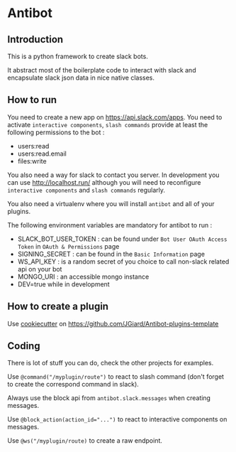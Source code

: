 # Antibot

## Introduction

This is a python framework to create slack bots.

It abstract most of the boilerplate code to interact with slack and encapsulate slack json data in nice native classes.


## How to run

You need to create a new app on https://api.slack.com/apps.
You need to activate `interactive components`, `slash commands` provide at least the following permissions to the bot :
 * users:read
 * users:read.email
 * files:write
 
You also need a way for slack to contact you server.
In development you can use http://localhost.run/ although you will need to reconfigure `interactive components` and `slash commands` regularly.

You also need a virtualenv where you will install `antibot` and all of your plugins.

The following environment variables are mandatory for antibot to run :
 * SLACK_BOT_USER_TOKEN : can be found under `Bot User OAuth Access Token` in `OAuth & Permissions` page
 * SIGNING_SECRET : can be found in the `Basic Information` page
 * WS_API_KEY : is a random secret of you choice to call non-slack related api on your bot
 * MONGO_URI : an accessible mongo instance
 * DEV=true while in development


## How to create a plugin

Use [cookiecutter](https://github.com/cookiecutter/cookiecutter) on https://github.com/JGiard/Antibot-plugins-template

## Coding

There is lot of stuff you can do, check the other projects for examples.

Use `@command("/myplugin/route")` to react to slash command (don't forget to create the correspond command in slack).

Always use the block api from `antibot.slack.messages` when creating messages.

Use `@block_action(action_id="...")` to react to interactive components on messages.

Use `@ws("/myplugin/route)` to create a raw endpoint.
